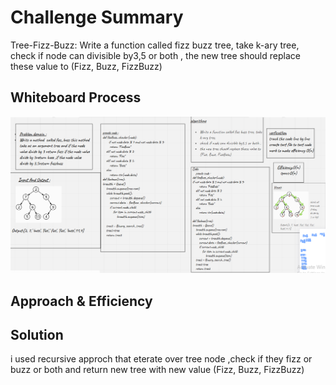 # Challenge Summary
<!-- Description of the challenge -->
Tree-Fizz-Buzz:
Write a function called fizz buzz tree, take k-ary tree,
check if node can divisible by3,5 or both , the new tree should replace these value to (Fizz, Buzz, FizzBuzz)

## Whiteboard Process
<!-- Embedded whiteboard image -->
![](fizz_buzz.PNG)
## Approach & Efficiency
<!-- What approach did you take? Why? What is the Big O space/time for this approach? -->

## Solution
<!-- Show how to run your code, and examples of it in action -->
i used recursive approch that eterate over tree node ,check if they fizz or buzz or both and return new tree with new value (Fizz, Buzz, FizzBuzz)

<!--
i used recursive approch that eterate over tree node ,check if they fizz or buzz or both and return new tree with new value (Fizz, Buzz, FizzBuzz)i used recursive approch that eterate over tree node ,check if they fizz or buzz or both and return new tree with new value (Fizz, Buzz, FizzBuzz)i used recursive approch that eterate over tree node ,check if they fizz or buzz or both and return new tree with new value (Fizz, Buzz, FizzBuzz)i used recursive approch that eterate over tree node ,check if they fizz or buzz or both and return new tree with new value (Fizz, Buzz, FizzBuzz) -->
